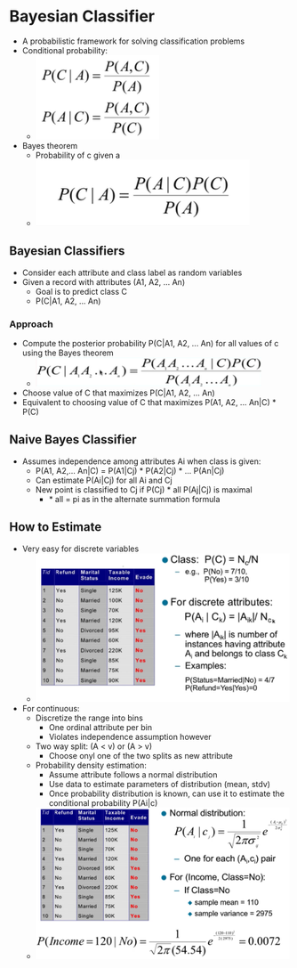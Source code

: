 # Bayesian Classifier

- A probabilistic framework for solving classification problems
- Conditional probability:
  - ![fcn](img/4/conditionalprobfcn.png)
- Bayes theorem
  - Probability of c given a
  - ![fcn](img/4/bayestheoremfcn.png)

## Bayesian Classifiers

- Consider each attribute and class label as random variables
- Given a record with attributes (A1, A2, ... An)
  - Goal is to predict class C
  - P(C|A1, A2, ... An)

### Approach

- Compute the posterior probability P(C|A1, A2, ... An) for all values of c using the Bayes theorem
  - ![fcn](img/4/bayesthappr.png)
- Choose value of C that maximizes P(C|A1, A2, ... An)
- Equivalent to choosing value of C that maximizes P(A1, A2, ... An|C) \* P(C)

## Naive Bayes Classifier

- Assumes independence among attributes Ai when class is given:
  - P(A1, A2,... An|C) = P(A1|Cj) \* P(A2|Cj) \* ... P(An|Cj)
  - Can estimate P(Ai|Cj) for all Ai and Cj
  - New point is classified to Cj if P(Cj) \* all P(Aj|Cj) is maximal
    - \* all = pi as in the alternate summation formula

## How to Estimate

- Very easy for discrete variables
  - ![ex](img/4/bayesclassestimate.png)
- For continuous:
  - Discretize the range into bins
    - One ordinal attribute per bin
    - Violates independence assumption however
  - Two way split: (A < v) or (A > v)
    - Choose onyl one of the two splits as new attribute
  - Probability density estimation:
    - Assume attribute follows a normal distribution
    - Use data to estimate parameters of distribution (mean, stdv)
    - Once probability  distribution is known, can use it to estimate the conditional probability P(Ai|c)
  - ![example](img/4/continuousex.png)
  